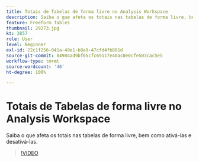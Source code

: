 ```yaml
---
title: Totais de Tabelas de forma livre no Analysis Workspace
description: Saiba o que afeta os totais nas tabelas de forma livre, bem como ativá-las e desativá-las.
feature: Freeform Tables
thumbnail: 29273.jpg
kt: 3857
role: User
level: Beginner
exl-id: 22c1f256-041a-49e1-b8e8-47cfd4fb801d
source-git-commit: 84984ad9bf65cfc69117e40ac0e0cfe503cac5e5
workflow-type: tm+mt
source-wordcount: '46'
ht-degree: 100%

---
```


# Totais de Tabelas de forma livre no Analysis Workspace

Saiba o que afeta os totais nas tabelas de forma livre, bem como ativá-las e desativá-las.

>[!VIDEO](https://video.tv.adobe.com/v/32735/?quality=12&learn=on&captions=por_br)
